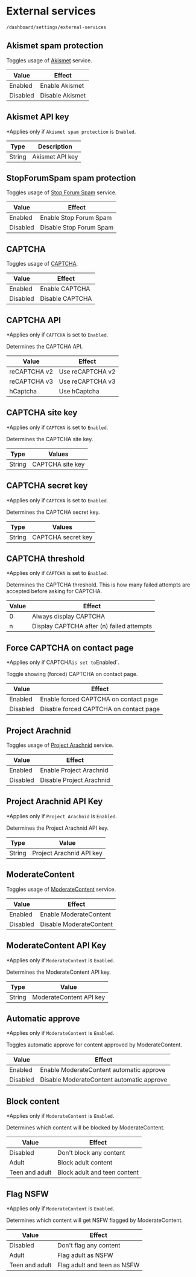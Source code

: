 # External services

`/dashboard/settings/external-services`

## Akismet spam protection

Toggles usage of [Akismet](https://akismet.com/) service.

| Value    | Effect          |
| -------- | --------------- |
| Enabled  | Enable Akismet  |
| Disabled | Disable Akismet |

## Akismet API key

*Applies only if `Akismet spam protection` is `Enabled`.

| Type   | Description     |
| ------ | --------------- |
| String | Akismet API key |

## StopForumSpam spam protection

Toggles usage of [Stop Forum Spam](https://stopforumspam.com/) service.

| Value    | Effect                  |
| -------- | ----------------------- |
| Enabled  | Enable Stop Forum Spam  |
| Disabled | Disable Stop Forum Spam |

## CAPTCHA

Toggles usage of [CAPTCHA](https://en.wikipedia.org/wiki/CAPTCHA).

| Value    | Effect          |
| -------- | --------------- |
| Enabled  | Enable CAPTCHA  |
| Disabled | Disable CAPTCHA |

## CAPTCHA API

*Applies only if `CAPTCHA` is set to `Enabled`.

Determines the CAPTCHA API.

| Value        | Effect           |
| ------------ | ---------------- |
| reCAPTCHA v2 | Use reCAPTCHA v2 |
| reCAPTCHA v3 | Use reCAPTCHA v3 |
| hCaptcha     | Use hCaptcha     |

## CAPTCHA site key

*Applies only if `CAPTCHA` is set to `Enabled`.

Determines the CAPTCHA site key.

| Type   | Values           |
| ------ | ---------------- |
| String | CAPTCHA site key |

## CAPTCHA secret key

*Applies only if `CAPTCHA` is set to `Enabled`.

Determines the CAPTCHA secret key.

| Type   | Values             |
| ------ | ------------------ |
| String | CAPTCHA secret key |

## CAPTCHA threshold

*Applies only if `CAPTCHA` is set to `Enabled`.

Determines the CAPTCHA threshold. This is how many failed attempts are accepted before asking for CAPTCHA.

| Value | Effect                                    |
| ----- | ----------------------------------------- |
| 0     | Always display CAPTCHA                    |
| n     | Display CAPTCHA after (n) failed attempts |

## Force CAPTCHA on contact page

*Applies only if  CAPTCHA` is set to `Enabled`.

Toggle showing (forced) CAPTCHA on contact page.

| Value    | Effect                                 |
| -------- | -------------------------------------- |
| Enabled  | Enable forced CAPTCHA on contact page  |
| Disabled | Disable forced CAPTCHA on contact page |

## Project Arachnid

Toggles usage of [Project Arachnid](https://projectarachnid.ca/) service.

| Value    | Effect                   |
| -------- | ------------------------ |
| Enabled  | Enable Project Arachnid  |
| Disabled | Disable Project Arachnid |

## Project Arachnid API Key

*Applies only if `Project Arachnid` is `Enabled`.

Determines the Project Arachnid API key.

| Type   | Value                    |
| ------ | ------------------------ |
| String | Project Arachnid API key |

## ModerateContent

Toggles usage of [ModerateContent](https://www.moderatecontent.com/) service.

| Value    | Effect                  |
| -------- | ----------------------- |
| Enabled  | Enable ModerateContent  |
| Disabled | Disable ModerateContent |

## ModerateContent API Key

*Applies only if `ModerateContent` is `Enabled`.

Determines the ModerateContent API key.

| Type   | Value                   |
| ------ | ----------------------- |
| String | ModerateContent API key |

## Automatic approve

*Applies only if `ModerateContent` is `Enabled`.

Toggles automatic approve for content approved by ModerateContent.

| Value    | Effect                                    |
| -------- | ----------------------------------------- |
| Enabled  | Enable ModerateContent automatic approve  |
| Disabled | Disable ModerateContent automatic approve |

## Block content

*Applies only if `ModerateContent` is `Enabled`.

Determines which content will be blocked by ModerateContent.

| Value          | Effect                       |
| -------------- | ---------------------------- |
| Disabled       | Don't block any content      |
| Adult          | Block adult content          |
| Teen and adult | Block adult and teen content |

## Flag NSFW

*Applies only if `ModerateContent` is `Enabled`.

Determines which content will get NSFW flagged by ModerateContent.

| Value          | Effect                      |
| -------------- | --------------------------- |
| Disabled       | Don't flag any content      |
| Adult          | Flag adult as NSFW          |
| Teen and adult | Flag adult and teen as NSFW |
